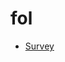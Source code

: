 # fol

- [Survey](./A%20Survey%20of%20Decidable%20First-Order%20Fragments%20and%20Description%20Logics.pdf)